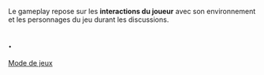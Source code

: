 Le gameplay repose sur les **interactions du joueur** avec son environnement et les personnages du jeu durant les discussions.

## .

[Mode de jeux](mode%20de%20jeux.md)